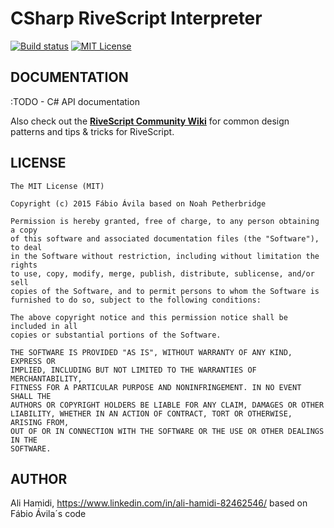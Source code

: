 # CSharp RiveScript Interpreter

[![Build status](https://ci.appveyor.com/api/projects/status/crwboe7fa6aseqvc/branch/master?svg=true)](https://ci.appveyor.com/project/fabioravila/rivescript-csharp/branch/master)
[![MIT License](https://img.shields.io/github/license/fabioravila/rivescript-csharp.svg)](./LICENSE)

## DOCUMENTATION

:TODO - C# API documentation

Also check out the [**RiveScript Community Wiki**](https://github.com/aichaos/rivescript/wiki) 
for common design patterns and tips & tricks for RiveScript.

## LICENSE

```
The MIT License (MIT)

Copyright (c) 2015 Fábio Ávila based on Noah Petherbridge 

Permission is hereby granted, free of charge, to any person obtaining a copy
of this software and associated documentation files (the "Software"), to deal
in the Software without restriction, including without limitation the rights
to use, copy, modify, merge, publish, distribute, sublicense, and/or sell
copies of the Software, and to permit persons to whom the Software is
furnished to do so, subject to the following conditions:

The above copyright notice and this permission notice shall be included in all
copies or substantial portions of the Software.

THE SOFTWARE IS PROVIDED "AS IS", WITHOUT WARRANTY OF ANY KIND, EXPRESS OR
IMPLIED, INCLUDING BUT NOT LIMITED TO THE WARRANTIES OF MERCHANTABILITY,
FITNESS FOR A PARTICULAR PURPOSE AND NONINFRINGEMENT. IN NO EVENT SHALL THE
AUTHORS OR COPYRIGHT HOLDERS BE LIABLE FOR ANY CLAIM, DAMAGES OR OTHER
LIABILITY, WHETHER IN AN ACTION OF CONTRACT, TORT OR OTHERWISE, ARISING FROM,
OUT OF OR IN CONNECTION WITH THE SOFTWARE OR THE USE OR OTHER DEALINGS IN THE
SOFTWARE.
```

## AUTHOR

Ali Hamidi, https://www.linkedin.com/in/ali-hamidi-82462546/
based on Fábio Ávila´s code
